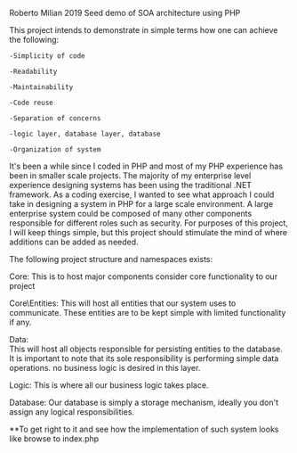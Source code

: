 Roberto Milian 2019
Seed demo of SOA architecture using PHP

This project intends to demonstrate in simple terms how one can achieve the following:

    -Simplicity of code
    
    -Readability
    
    -Maintainability
    
    -Code reuse
    
    -Separation of concerns
    
	-logic layer, database layer, database
	
    -Organization of system
    
It's been a while since I coded in PHP and most of my PHP experience has been in smaller scale projects. 
The majority of my enterprise level experience designing systems has been using the traditional .NET framework. 
As a coding exercise, I wanted to see what approach I could take in designing a system in PHP for a large scale environment. 
A large enterprise system could be composed of many other components responsible for different roles such as security. 
For purposes of this project, I will keep things simple, but this project should stimulate the mind of where additions can be added as needed.

The following project structure and namespaces exists:

Core: This is to host major components consider core functionality to our project

Core\Entities: This will host all entities that our system uses to communicate. These entities are to be kept simple with limited functionality if any.

Data:  
    This will host all objects responsible for persisting entities to the database. 
    It is important to note that its sole responsibility is performing simple data operations.
    no business logic is desired in this layer.
    
Logic: This is where all our business logic takes place. 

Database: Our database is simply a storage mechanism, ideally you don't assign any logical responsibilities.


**To get right to it and see how the implementation of such system looks like browse to index.php
